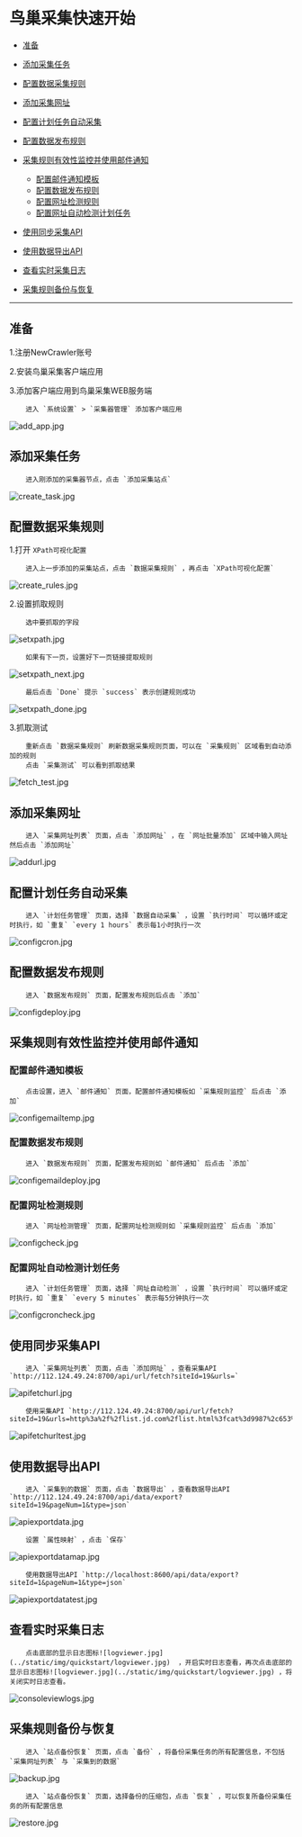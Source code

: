 鸟巢采集快速开始
=========================

*   [准备](#ready)
*   [添加采集任务](#create_task)
*   [配置数据采集规则](#data_rules)

*   [添加采集网址](#add_urls)
*   [配置计划任务自动采集](#config_cron)
*   [配置数据发布规则](#deploy_rules)
*   [采集规则有效性监控并使用邮件通知](#check_url)
	*   [配置邮件通知模板](#check_url_1)
	*   [配置数据发布规则](#check_url_2)
	*   [配置网址检测规则](#check_url_3)
	*   [配置网址自动检测计划任务](#check_url_4)
*   [使用同步采集API](#api_fetch)
*   [使用数据导出API](#api_export)
*   [查看实时采集日志](#view_logs)
*   [采集规则备份与恢复](#backup_restore)

* * *


<h2 id="ready">准备</h2>

1.注册NewCrawler账号

2.安装鸟巢采集客户端应用

3.添加客户端应用到鸟巢采集WEB服务端

		进入 `系统设置` > `采集器管理` 添加客户端应用

![add_app.jpg](../static/img/quickstart/add_app.jpg)

<h2 id="create_task">添加采集任务</h2>

		进入刚添加的采集器节点，点击 `添加采集站点`

![create_task.jpg](../static/img/quickstart/create_task.jpg)


<h2 id="data_rules">配置数据采集规则</h2>

1.打开 `XPath可视化配置`

		进入上一步添加的采集站点，点击 `数据采集规则` ，再点击 `XPath可视化配置`
		
![create_rules.jpg](../static/img/quickstart/create_rules.jpg)

2.设置抓取规则

		选中要抓取的字段

![setxpath.jpg](../static/img/quickstart/setxpath.jpg)

		如果有下一页，设置好下一页链接提取规则
		
![setxpath_next.jpg](../static/img/quickstart/setxpath_next.jpg)
		
		最后点击 `Done` 提示 `success` 表示创建规则成功
		
![setxpath_done.jpg](../static/img/quickstart/setxpath_done.jpg)	

3.抓取测试

		重新点击 `数据采集规则` 刷新数据采集规则页面，可以在 `采集规则` 区域看到自动添加的规则
		点击 `采集测试` 可以看到抓取结果

![fetch_test.jpg](../static/img/quickstart/fetch_test.jpg)			


<h2 id="add_urls">添加采集网址</h2>

		进入 `采集网址列表` 页面，点击 `添加网址` ，在 `网址批量添加` 区域中输入网址然后点击 `添加网址`
		
![addurl.jpg](../static/img/quickstart/addurl.jpg)	

<h2 id="config_cron">配置计划任务自动采集</h2>

		进入 `计划任务管理` 页面，选择 `数据自动采集` ，设置 `执行时间` 可以循环或定时执行，如 `重复` `every 1 hours` 表示每1小时执行一次
		
![configcron.jpg](../static/img/quickstart/configcron.jpg)	


<h2 id="deploy_rules">配置数据发布规则</h2>

		进入 `数据发布规则` 页面，配置发布规则后点击 `添加`
		
![configdeploy.jpg](../static/img/quickstart/configdeploy.jpg)	

<h2 id="check_url">采集规则有效性监控并使用邮件通知</h2>

<h3 id="check_url_1">配置邮件通知模板</h3>

		点击设置，进入 `邮件通知` 页面，配置邮件通知模板如 `采集规则监控` 后点击 `添加`
		
![configemailtemp.jpg](../static/img/quickstart/configemailtemp.jpg)	

<h3 id="check_url_2">配置数据发布规则</h3>

		进入 `数据发布规则` 页面，配置发布规则如 `邮件通知` 后点击 `添加`
		
![configemaildeploy.jpg](../static/img/quickstart/configemaildeploy.jpg)	

<h3 id="check_url_3">配置网址检测规则</h3>

		进入 `网址检测管理` 页面，配置网址检测规则如 `采集规则监控` 后点击 `添加`
		
![configcheck.jpg](../static/img/quickstart/configcheck.jpg)	

<h3 id="check_url_4">配置网址自动检测计划任务</h3>

		进入 `计划任务管理` 页面，选择 `网址自动检测` ，设置 `执行时间` 可以循环或定时执行，如 `重复` `every 5 minutes` 表示每5分钟执行一次
		
![configcroncheck.jpg](../static/img/quickstart/configcroncheck.jpg)	

<h2 id="api_fetch">使用同步采集API</h2>

		进入 `采集网址列表` 页面，点击 `添加网址` ，查看采集API `http://112.124.49.24:8700/api/url/fetch?siteId=19&urls=`
		
![apifetchurl.jpg](../static/img/quickstart/apifetchurl.jpg)	

		使用采集API `http://112.124.49.24:8700/api/url/fetch?siteId=19&urls=http%3a%2f%2flist.jd.com%2flist.html%3fcat%3d9987%2c653%2c655`
		
![apifetchurltest.jpg](../static/img/quickstart/apifetchurltest.jpg)

<h2 id="api_export">使用数据导出API</h2>

		进入 `采集到的数据` 页面，点击 `数据导出` ，查看数据导出API `http://112.124.49.24:8700/api/data/export?siteId=19&pageNum=1&type=json`
		
![apiexportdata.jpg](../static/img/quickstart/apiexportdata.jpg)	

		设置 `属性映射` ，点击 `保存`
		
![apiexportdatamap.jpg](../static/img/quickstart/apiexportdatamap.jpg)

		使用数据导出API `http://localhost:8600/api/data/export?siteId=1&pageNum=1&type=json`
		
![apiexportdatatest.jpg](../static/img/quickstart/apiexportdatatest.jpg)

<h2 id="view_logs">查看实时采集日志</h2>

		点击底部的显示日志图标![logviewer.jpg](../static/img/quickstart/logviewer.jpg)	 ，开启实时日志查看，再次点击底部的显示日志图标![logviewer.jpg](../static/img/quickstart/logviewer.jpg) ，将关闭实时日志查看。
		
![consoleviewlogs.jpg](../static/img/quickstart/consoleviewlogs.jpg)	
	
<h2 id="backup_restore">采集规则备份与恢复</h2>

		进入 `站点备份恢复` 页面，点击 `备份` ，将备份采集任务的所有配置信息，不包括 `采集网址列表` 与 `采集到的数据`
		
![backup.jpg](../static/img/quickstart/backup.jpg)	

		进入 `站点备份恢复` 页面，选择备份的压缩包，点击 `恢复` ，可以恢复所备份采集任务的所有配置信息
		
![restore.jpg](../static/img/quickstart/restore.jpg)	
